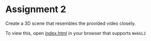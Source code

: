 # Assignment 2

Create a 3D scene that resembles the provided video closely.

To view this, open [index.html](./index.html) in your browser that supports `WebGL2`
